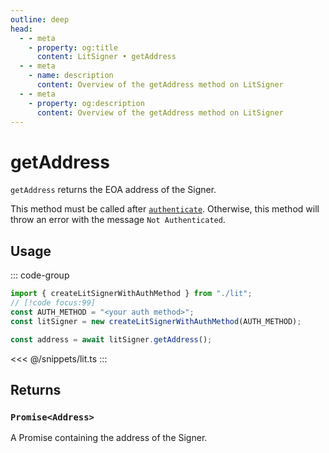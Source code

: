 ```yaml
---
outline: deep
head:
  - - meta
    - property: og:title
      content: LitSigner • getAddress
  - - meta
    - name: description
      content: Overview of the getAddress method on LitSigner
  - - meta
    - property: og:description
      content: Overview of the getAddress method on LitSigner
---
```


# getAddress

`getAddress` returns the EOA address of the Signer.

This method must be called after [`authenticate`](/packages/aa-signers/lit-protocol/authenticate). Otherwise, this method will throw an error with the message `Not Authenticated`.

## Usage

::: code-group

```ts [example.ts]
import { createLitSignerWithAuthMethod } from "./lit";
// [!code focus:99]
const AUTH_METHOD = "<your auth method>";
const litSigner = new createLitSignerWithAuthMethod(AUTH_METHOD);

const address = await litSigner.getAddress();
```

<<< @/snippets/lit.ts
:::

## Returns

### `Promise<Address>`

A Promise containing the address of the Signer.
